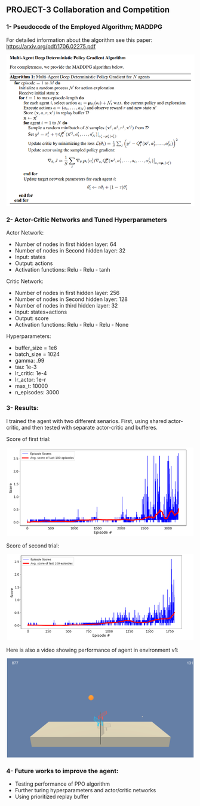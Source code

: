 
## PROJECT-3 Collaboration and Competition
### 1- Pseudocode of the Employed Algorithm; MADDPG
For detailed information about the algorithm see this paper: https://arxiv.org/pdf/1706.02275.pdf
<div align="center">
	<img src="images/maddpg.png" width=800px>
</div> 


### 2- Actor-Critic Networks and Tuned Hyperparameters
Actor Network:
- Number of nodes in first hidden layer: 64
- Number of nodes in Second hidden layer: 32
- Input: states
- Output: actions
- Activation functions: Relu - Relu - tanh   


Critic Network:
- Number of nodes in first hidden layer: 256
- Number of nodes in Second hidden layer: 128
- Number of nodes in third hidden layer: 32
- Input: states+actions
- Output: score
- Activation functions: Relu - Relu - Relu - None   


Hyperparameters:
- buffer_size = 1e6
- batch_size = 1024
- gamma: .99
- tau: 1e-3
- lr_critic: 1e-4
- lr_actor: 1e-r
- max_t: 10000
- n_episodes: 3000

### 3- Results:
I trained the agent with two different senarios. First, using shared actor-critic, and then tested with separate actor-critic and bufferes. 

Score of first trial:

<div align="center">
	<img src="images/1.png" width=500px>
</div> 

Score of second trial:

<div align="center">
	<img src="images/2.png" width=500px>
</div> 


Here is also a video showing performance of agent in environment v1:
<div align="center">
	<img src="images/vid.gif" width=500px>
</div> 

### 4- Future works to improve the agent:
- Testing performance of PPO algorithm
- Further turing hyperparameters and actor/critic networks
- Using prioritized replay buffer

